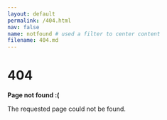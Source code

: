 ```yaml
---
layout: default
permalink: /404.html
nav: false
name: notfound # used a filter to center content
filename: 404.md
---
```


# 404

__Page not found :(__

The requested page could not be found.

